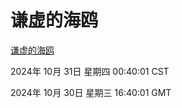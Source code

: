 # 谦虚的海鸥
[谦虚的海鸥](http://219.139.197.74:56308/qxdho/course/base/hotlink/index.php)

2024年 10月 31日 星期四 00:40:01 CST

2024年 10月 30日 星期三 16:40:01 GMT
